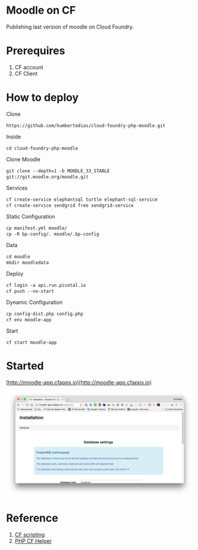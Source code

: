 # Moodle on CF

Publishing last version of moodle on Cloud Foundry.

# Prerequires

1. CF account
2. CF Client

# How to deploy

Clone

```
https://github.com/humbertodias/cloud-foundry-php-moodle.git
```
Inside

```
cd cloud-foundry-php-moodle
```

Clone Moodle

```
git clone --depth=1 -b MOODLE_33_STABLE git://git.moodle.org/moodle.git
```

Services

```
cf create-service elephantsql turtle elephant-sql-service
cf create-service sendgrid free sendgrid-service
```

Static Configuration

```
cp manifest.yml moodle/
cp -R bp-config/. moodle/.bp-config
```

Data

```
cd moodle
mkdir moodledata
```

Deploy

```
cf login -a api.run.pivotal.io
cf push --no-start
```


Dynamic Configuration

```
cp config-dist.php config.php
cf env moodle-app
```


Start

```
cf start moodle-app
```


# Started

[http://moodle-app.cfapps.io](http://moodle-app.cfapps.io)

![](doc/moodle-install.png)


# Reference

1. [CF scripting](http://www.starkandwayne.com/blog/admin-scripting-your-way-around-cloud-foundry/)
2. [PHP CF Helper](https://github.com/cloudfoundry-community/cf-helper-php)